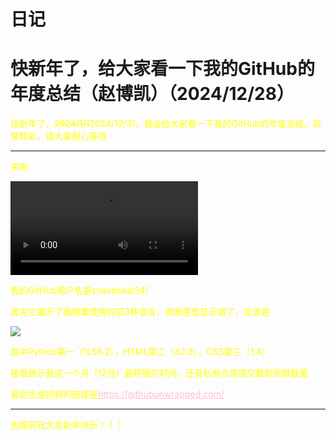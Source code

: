 <html>
<head>
    <meta charset="utf-8">
    <title>赵博凯简介</title>
    <link rel="stylesheet" href="https://zhaobokai341.github.io/yangshi.css">
    <style>
        a{color:pink;}
        p{color:yellow}
    </style>
</head>
<body>
<h1>日记</h1>
<h1>快新年了，给大家看一下我的GitHub的年度总结（赵博凯）（2024/12/28）</h1>
<p>快新年了，<s>2024/1/1</s>2024/12/31，我会给大家看一下我的GitHub的年度总结，非常精彩，请大家耐心等待</p>
<hr>
<p>来啦</p>
<video controls>
    <source src="//zhaobokai341.github.io/rijizhanlan/dongxi/112/unwrapped-zhaobokai341.mp4" type="video/mp4">
</video>
<p>我的GitHub用户名是zhaobokai341</p>
<p>首先它展示了我频繁使用的前3种语言，但我感觉显示错了，应该是</p>
<img src="//zhaobokai341.github.io/rijizhanlan/dongxi/112/my_top_pragramming.png">
<p>其中Python第一（%56.2），HTML第二（42.3），CSS第三（1.4）</p>
<p>接着展示我这一个月（12月）最积极的时间，还有私有仓库提交数和贡献数量</p>
<p>最后生成视频的链接是<a href="https://githubunwrapped.com/" target="_blank">https://githubunwrapped.com/</a></p>
<hr>
<p>也提前祝大家新年快乐！！！</p>
</body>
</html>

